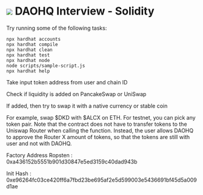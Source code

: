 # <img src="https://www.daohq.xyz/brand/logo.svg"> DAOHQ Interview - Solidity 

Try running some of the following tasks:

```shell
npx hardhat accounts
npx hardhat compile
npx hardhat clean
npx hardhat test
npx hardhat node
node scripts/sample-script.js
npx hardhat help
```
Take input token address from user and chain ID

Check if liquidity is added on PancakeSwap or UniSwap

If added, then try to swap it with a native currency or stable coin

For example, swap $DKD with $ALCX on ETH. For testnet, you can pick any token pair.
Note that the contract does not have to transfer tokens to the Uniswap Router when calling the function. Instead, the user allows DAOHQ to approve the Router X amount of tokens, so that the tokens are still with user and not with DAOHQ. 

Factory Address Ropsten : 0xa436152b5551b901d30847e5ed3159c40dad943b

Init Hash : 0xe96264fc03ce420ff6a7fbd23be695af2e5d599003e5436691bf45d5a009d1ae
